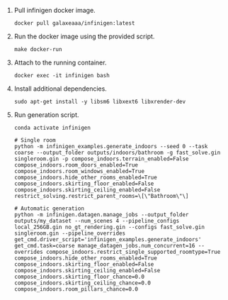 1. Pull infinigen docker image.
    ```
    docker pull galaxeaaa/infinigen:latest
    ```

2. Run the docker image using the provided script.
    ```
    make docker-run
    ```

3. Attach to the running container.
    ```
    docker exec -it infinigen bash
    ```

4. Install additional dependencies.
    ```
    sudo apt-get install -y libsm6 libxext6 libxrender-dev
    ```

5. Run generation script.
    ```
    conda activate infinigen

    # Single room
    python -m infinigen_examples.generate_indoors --seed 0 --task coarse --output_folder outputs/indoors/bathroom -g fast_solve.gin singleroom.gin -p compose_indoors.terrain_enabled=False compose_indoors.room_doors_enabled=True compose_indoors.room_windows_enabled=True compose_indoors.hide_other_rooms_enabled=True compose_indoors.skirting_floor_enabled=False compose_indoors.skirting_ceiling_enabled=False restrict_solving.restrict_parent_rooms=\[\"Bathroom\"\] 

    # Automatic generation
    python -m infinigen.datagen.manage_jobs --output_folder outputs/my_dataset --num_scenes 4 --pipeline_configs local_256GB.gin no_gt_rendering.gin --configs fast_solve.gin singleroom.gin --pipeline_overrides get_cmd.driver_script='infinigen_examples.generate_indoors' get_cmd.task=coarse manage_datagen_jobs.num_concurrent=16 --overrides compose_indoors.restrict_single_supported_roomtype=True compose_indoors.hide_other_rooms_enabled=True compose_indoors.skirting_floor_enabled=False compose_indoors.skirting_ceiling_enabled=False compose_indoors.skirting_floor_chance=0.0 compose_indoors.skirting_ceiling_chance=0.0 compose_indoors.room_pillars_chance=0.0
    ```
